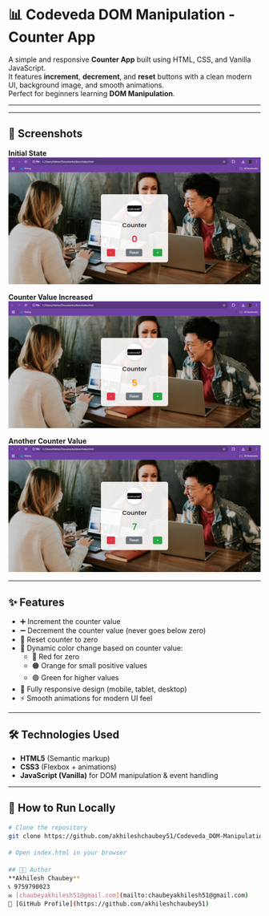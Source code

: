 # 📊 Codeveda DOM Manipulation - Counter App

A simple and responsive **Counter App** built using HTML, CSS, and Vanilla JavaScript.  
It features **increment**, **decrement**, and **reset** buttons with a clean modern UI, background image, and smooth animations.  
Perfect for beginners learning **DOM Manipulation**.

---

---

## 📸 Screenshots

**Initial State**  
![Counter Initial State](https://github.com/akhileshchaubey51/Codeveda_DOM-Manipulation/blob/main/dom/Screenshot1.png)

**Counter Value Increased**  
![Counter Increased](https://github.com/akhileshchaubey51/Codeveda_DOM-Manipulation/blob/main/dom/Screenshot2.png)

**Another Counter Value**  
![Counter Another Value](https://github.com/akhileshchaubey51/Codeveda_DOM-Manipulation/blob/main/dom/Screenshot3.png)

---

## ✨ Features
- ➕ Increment the counter value
- ➖ Decrement the counter value (never goes below zero)
- 🔄 Reset counter to zero
- 🎨 Dynamic color change based on counter value:
  - 🔴 Red for zero
  - 🟠 Orange for small positive values
  - 🟢 Green for higher values
- 📱 Fully responsive design (mobile, tablet, desktop)
- ⚡ Smooth animations for modern UI feel

---

## 🛠️ Technologies Used
- **HTML5** (Semantic markup)
- **CSS3** (Flexbox + animations)
- **JavaScript (Vanilla)** for DOM manipulation & event handling

---

## 🚀 How to Run Locally
```bash
# Clone the repository
git clone https://github.com/akhileshchaubey51/Codeveda_DOM-Manipulation.git

# Open index.html in your browser

## 👨‍💻 Author  
**Akhilesh Chaubey**  
📞 9759790023  
✉️ [chaubeyakhilesh51@gmail.com](mailto:chaubeyakhilesh51@gmail.com)  
🔗 [GitHub Profile](https://github.com/akhileshchaubey51)
